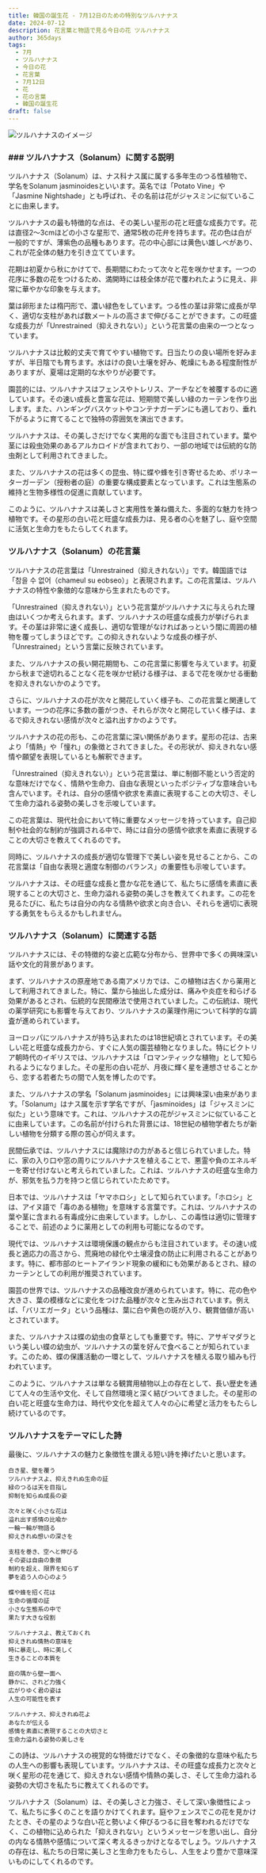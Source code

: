 ```yaml
---
title: 韓国の誕生花 - 7月12日のための特別なツルハナナス
date: 2024-07-12
description: 花言葉と物語で見る今日の花 ツルハナナス
author: 365days
tags:
  - 7月
  - ツルハナナス
  - 今日の花
  - 花言葉
  - 7月12日
  - 花
  - 花の言葉
  - 韓国の誕生花
draft: false
---
```



![ツルハナナスのイメージ](https://cdn.pixabay.com/photo/2018/10/06/08/10/african-spiny-solanum-3727450_1280.jpg#center#center)


### ### ツルハナナス（Solanum）に関する説明

ツルハナナス（Solanum）は、ナス科ナス属に属する多年生のつる性植物で、学名をSolanum jasminoidesといいます。英名では「Potato Vine」や「Jasmine Nightshade」とも呼ばれ、その名前は花がジャスミンに似ていることに由来します。

ツルハナナスの最も特徴的な点は、その美しい星形の花と旺盛な成長力です。花は直径2〜3cmほどの小さな星形で、通常5枚の花弁を持ちます。花の色は白が一般的ですが、薄紫色の品種もあります。花の中心部には黄色い雄しべがあり、これが花全体の魅力を引き立てています。

花期は初夏から秋にかけてで、長期間にわたって次々と花を咲かせます。一つの花序に多数の花をつけるため、満開時には枝全体が花で覆われたように見え、非常に華やかな印象を与えます。

葉は卵形または楕円形で、濃い緑色をしています。つる性の茎は非常に成長が早く、適切な支柱があれば数メートルの高さまで伸びることができます。この旺盛な成長力が「Unrestrained（抑えきれない）」という花言葉の由来の一つとなっています。

ツルハナナスは比較的丈夫で育てやすい植物です。日当たりの良い場所を好みますが、半日陰でも育ちます。水はけの良い土壌を好み、乾燥にもある程度耐性がありますが、夏場は定期的な水やりが必要です。

園芸的には、ツルハナナスはフェンスやトレリス、アーチなどを被覆するのに適しています。その速い成長と豊富な花は、短期間で美しい緑のカーテンを作り出します。また、ハンギングバスケットやコンテナガーデンにも適しており、垂れ下がるように育てることで独特の雰囲気を演出できます。

ツルハナナスは、その美しさだけでなく実用的な面でも注目されています。葉や茎には殺虫効果のあるアルカロイドが含まれており、一部の地域では伝統的な防虫剤として利用されてきました。

また、ツルハナナスの花は多くの昆虫、特に蝶や蜂を引き寄せるため、ポリネーターガーデン（授粉者の庭）の重要な構成要素となっています。これは生態系の維持と生物多様性の促進に貢献しています。

このように、ツルハナナスは美しさと実用性を兼ね備えた、多面的な魅力を持つ植物です。その星形の白い花と旺盛な成長力は、見る者の心を魅了し、庭や空間に活気と生命力をもたらしてくれます。

### ツルハナナス（Solanum）の花言葉

ツルハナナスの花言葉は「Unrestrained（抑えきれない）」です。韓国語では「참을 수 없어（chameul su eobseo）」と表現されます。この花言葉は、ツルハナナスの特性や象徴的な意味から生まれたものです。

「Unrestrained（抑えきれない）」という花言葉がツルハナナスに与えられた理由はいくつか考えられます。まず、ツルハナナスの旺盛な成長力が挙げられます。その茎は非常に速く成長し、適切な管理がなければあっという間に周囲の植物を覆ってしまうほどです。この抑えきれないような成長の様子が、「Unrestrained」という言葉に反映されています。

また、ツルハナナスの長い開花期間も、この花言葉に影響を与えています。初夏から秋まで途切れることなく花を咲かせ続ける様子は、まるで花を咲かせる衝動を抑えきれないかのようです。

さらに、ツルハナナスの花が次々と開花していく様子も、この花言葉と関連しています。一つの花序に多数の蕾がつき、それらが次々と開花していく様子は、まるで抑えきれない感情が次々と溢れ出すかのようです。

ツルハナナスの花の形も、この花言葉に深い関係があります。星形の花は、古来より「情熱」や「憧れ」の象徴とされてきました。その形状が、抑えきれない感情や願望を表現しているとも解釈できます。

「Unrestrained（抑えきれない）」という花言葉は、単に制御不能という否定的な意味だけでなく、情熱や生命力、自由な表現といったポジティブな意味合いも含んでいます。それは、自分の感情や欲求を素直に表現することの大切さ、そして生命力溢れる姿勢の美しさを示唆しています。

この花言葉は、現代社会において特に重要なメッセージを持っています。自己抑制や社会的な制約が強調される中で、時には自分の感情や欲求を素直に表現することの大切さを教えてくれるのです。

同時に、ツルハナナスの成長が適切な管理下で美しい姿を見せることから、この花言葉は「自由な表現と適度な制御のバランス」の重要性も示唆しています。

ツルハナナスは、その旺盛な成長と豊かな花を通じて、私たちに感情を素直に表現することの大切さと、生命力溢れる姿勢の美しさを教えてくれます。この花を見るたびに、私たちは自分の内なる情熱や欲求と向き合い、それらを適切に表現する勇気をもらえるかもしれません。

### ツルハナナス（Solanum）に関連する話

ツルハナナスには、その特徴的な姿と広範な分布から、世界中で多くの興味深い話や文化的背景があります。

まず、ツルハナナスの原産地である南アメリカでは、この植物は古くから薬用として利用されてきました。特に、葉から抽出した成分は、痛みや炎症を和らげる効果があるとされ、伝統的な民間療法で使用されていました。この伝統は、現代の薬学研究にも影響を与えており、ツルハナナスの薬理作用について科学的な調査が進められています。

ヨーロッパにツルハナナスが持ち込まれたのは18世紀頃とされています。その美しい花と旺盛な成長力から、すぐに人気の園芸植物となりました。特にビクトリア朝時代のイギリスでは、ツルハナナスは「ロマンティックな植物」として知られるようになりました。その星形の白い花が、月夜に輝く星を連想させることから、恋する若者たちの間で人気を博したのです。

また、ツルハナナスの学名「Solanum jasminoides」には興味深い由来があります。「Solanum」はナス属を示す学名ですが、「jasminoides」は「ジャスミンに似た」という意味です。これは、ツルハナナスの花がジャスミンに似ていることに由来しています。この名前が付けられた背景には、18世紀の植物学者たちが新しい植物を分類する際の苦心が伺えます。

民間伝承では、ツルハナナスには魔除けの力があると信じられていました。特に、家の入り口や窓の周りにツルハナナスを植えることで、悪霊や負のエネルギーを寄せ付けないと考えられていました。これは、ツルハナナスの旺盛な生命力が、邪気を払う力を持つと信じられていたためです。

日本では、ツルハナナスは「ヤマホロシ」として知られています。「ホロシ」とは、アイヌ語で「毒のある植物」を意味する言葉です。これは、ツルハナナスの葉や茎に含まれる有毒成分に由来しています。しかし、この毒性は適切に管理することで、前述のように薬用としての利用も可能になるのです。

現代では、ツルハナナスは環境保護の観点からも注目されています。その速い成長と適応力の高さから、荒廃地の緑化や土壌浸食の防止に利用されることがあります。特に、都市部のヒートアイランド現象の緩和にも効果があるとされ、緑のカーテンとしての利用が推奨されています。

園芸の世界では、ツルハナナスの品種改良が進められています。特に、花の色や大きさ、葉の模様などに変化をつけた品種が次々と生み出されています。例えば、「バリエガータ」という品種は、葉に白や黄色の斑が入り、観賞価値が高いとされています。

また、ツルハナナスは蝶の幼虫の食草としても重要です。特に、アサギマダラという美しい蝶の幼虫が、ツルハナナスの葉を好んで食べることが知られています。このため、蝶の保護活動の一環として、ツルハナナスを植える取り組みも行われています。

このように、ツルハナナスは単なる観賞用植物以上の存在として、長い歴史を通じて人々の生活や文化、そして自然環境と深く結びついてきました。その星形の白い花と旺盛な生命力は、時代や文化を超えて人々の心に希望と活力をもたらし続けているのです。

### ツルハナナスをテーマにした詩

最後に、ツルハナナスの魅力と象徴性を讃える短い詩を捧げたいと思います。

```
白き星、壁を覆う
ツルハナナスよ、抑えきれぬ生命の証
緑のつるは天を目指し
抑制を知らぬ成長の姿

次々と咲く小さな花は
溢れ出す感情の比喩か
一輪一輪が物語る
抑えきれぬ想いの深さを

支柱を巻き、空へと伸びる
その姿は自由の象徴
制約を超え、限界を知らず
夢を追う人の心のよう

蝶や蜂を招く花は
生命の循環の証
小さな生態系の中で
果たす大きな役割

ツルハナナスよ、教えておくれ
抑えきれぬ情熱の意味を
時に暴走し、時に美しく
生きることの本質を

庭の隅から壁一面へ
静かに、されど力強く
広がりゆく君の姿は
人生の可能性を表す

ツルハナナス、抑えきれぬ花よ
あなたが伝える
感情を素直に表現することの大切さと
生命力溢れる姿勢の美しさを
```

この詩は、ツルハナナスの視覚的な特徴だけでなく、その象徴的な意味や私たちの人生への影響も表現しています。ツルハナナスは、その旺盛な成長力と次々と咲く星形の花を通じて、抑えきれない感情や情熱の美しさ、そして生命力溢れる姿勢の大切さを私たちに教えてくれるのです。

ツルハナナス（Solanum）は、その美しさと力強さ、そして深い象徴性によって、私たちに多くのことを語りかけてくれます。庭やフェンスでこの花を見かけたとき、その星のような白い花と勢いよく伸びるつるに目を奪われるだけでなく、この植物に込められた「抑えきれない」というメッセージを思い出し、自分の内なる情熱や感情について深く考えるきっかけとなるでしょう。ツルハナナスの存在は、私たちの日常に美しさと生命力をもたらし、人生をより豊かで意味深いものにしてくれるのです。